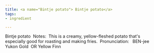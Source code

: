 ```yaml
---
title: <a name="Bintje potato"> Bintje potato</a>
tags:
- ingredient

---
```

Bintje potato  Notes:  This is a creamy, yellow-fleshed potato that's especially good for roasting and making fries.  Pronunciation:   BEN-jee  Yukon Gold  OR Yellow Finn
